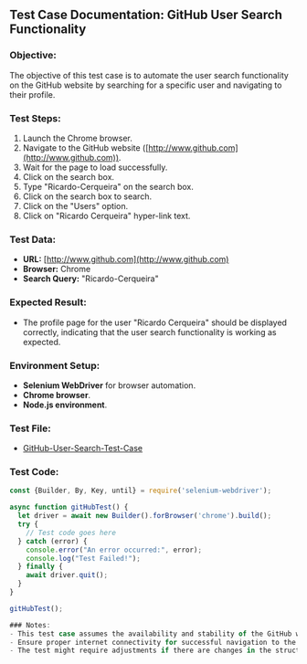 ## Test Case Documentation: GitHub User Search Functionality

### Objective:
The objective of this test case is to automate the user search functionality on the GitHub website by searching for a specific user and navigating to their profile.

### Test Steps:
1. Launch the Chrome browser.
2. Navigate to the GitHub website ([http://www.github.com](http://www.github.com)).
3. Wait for the page to load successfully.
4. Click on the search box.
5. Type "Ricardo-Cerqueira" on the search box.
6. Click on the search box to search.
7. Click on the "Users" option.
8. Click on "Ricardo Cerqueira" hyper-link text.

### Test Data:
- **URL:** [http://www.github.com](http://www.github.com)
- **Browser:** Chrome
- **Search Query:** "Ricardo-Cerqueira"

### Expected Result:
- The profile page for the user "Ricardo Cerqueira" should be displayed correctly, indicating that the user search functionality is working as expected.

### Environment Setup:
- **Selenium WebDriver** for browser automation.
- **Chrome browser**.
- **Node.js environment**.

### Test File:
- [GitHub-User-Search-Test-Case](/Test-Cases/github-test.js)

### Test Code:
```javascript
const {Builder, By, Key, until} = require('selenium-webdriver');

async function gitHubTest() {
  let driver = await new Builder().forBrowser('chrome').build();
  try {
    // Test code goes here
  } catch (error) {
    console.error("An error occurred:", error);
    console.log("Test Failed!");
  } finally {
    await driver.quit();
  }
}

gitHubTest();

### Notes:
- This test case assumes the availability and stability of the GitHub website during the execution.
- Ensure proper internet connectivity for successful navigation to the GitHub website.
- The test might require adjustments if there are changes in the structure or behavior of the GitHub website.
